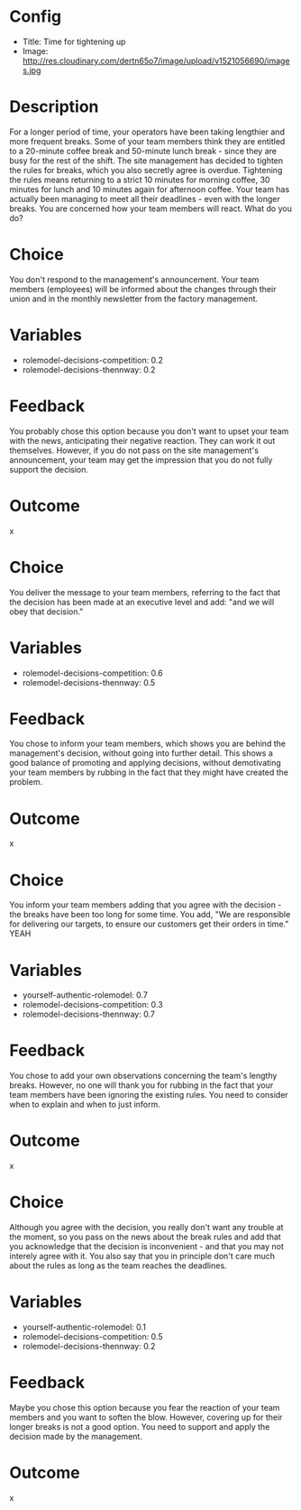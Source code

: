 # Config
 - Title: Time for tightening up
 - Image: http://res.cloudinary.com/dertn65o7/image/upload/v1521056690/images.jpg

# Description

For a longer period of time, your operators have been taking lengthier and more frequent breaks. Some of your team members think they are entitled to a 20-minute coffee break and 50-minute  lunch break - since they are busy for the rest of the shift. The site management has decided to tighten the rules for breaks, which you also secretly agree is overdue. Tightening the rules means returning to a strict 10 minutes for morning coffee, 30 minutes for lunch and 10 minutes again for afternoon coffee. Your team has actually been managing to meet all their deadlines - even with the longer breaks. You are concerned how your team members will react. What do you do?

# Choice
You don't respond to the management's announcement. Your team members (employees) will be informed about the changes through their union and in the monthly newsletter from the factory management.

# Variables
- rolemodel-decisions-competition: 0.2
- rolemodel-decisions-thennway: 0.2

# Feedback
You probably chose this option because you don't want to upset your team with the news, anticipating their negative reaction. They can work it out themselves. However, if you do not pass on the site management's announcement, your team may get the impression that you do not fully support the decision.

# Outcome
x

# Choice
You deliver the message to your team members, referring to the fact that the decision has been made at an executive level and add: "and we will obey that decision."

# Variables
- rolemodel-decisions-competition: 0.6
- rolemodel-decisions-thennway: 0.5

# Feedback
You chose to inform your team members, which shows you are behind the management's decision, without going into further detail. This shows a good balance of promoting and applying decisions, without demotivating your team members by rubbing in the fact that they might have created the problem.   

# Outcome
x

# Choice
You inform your team members adding that you agree with the decision - the breaks have been too long for some time. You add, "We are responsible for delivering our targets, to ensure our customers get their orders in time." YEAH

# Variables
- yourself-authentic-rolemodel: 0.7
- rolemodel-decisions-competition: 0.3
- rolemodel-decisions-thennway: 0.7

# Feedback
You chose to add your own observations concerning the team's lengthy breaks. However, no one will thank you for rubbing in the fact that your team members have been ignoring the existing rules. You need to consider when to explain and when to just inform.  

# Outcome
x

# Choice
Although you agree with the decision, you really don't want any trouble at the moment, so you pass on the news about the break rules and add that you acknowledge that the decision is inconvenient - and that you may not interely agree with it. You also say that you in principle don't care much about the rules as long as the team reaches the deadlines.

# Variables
- yourself-authentic-rolemodel: 0.1
- rolemodel-decisions-competition: 0.5
- rolemodel-decisions-thennway: 0.2

# Feedback
Maybe you chose this option because you fear the reaction of your team members and you want to soften the blow. However, covering up for their longer breaks is not a good option. You need to support and apply the decision made by the management. 

# Outcome
x


